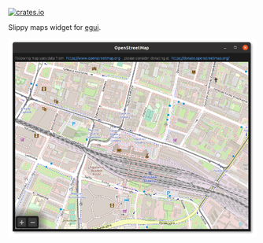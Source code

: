 [![crates.io](https://img.shields.io/crates/v/walkers.svg)](https://crates.io/crates/walkers)

Slippy maps widget for [egui](https://github.com/emilk/egui).

![Screenshot](screenshot.png)
